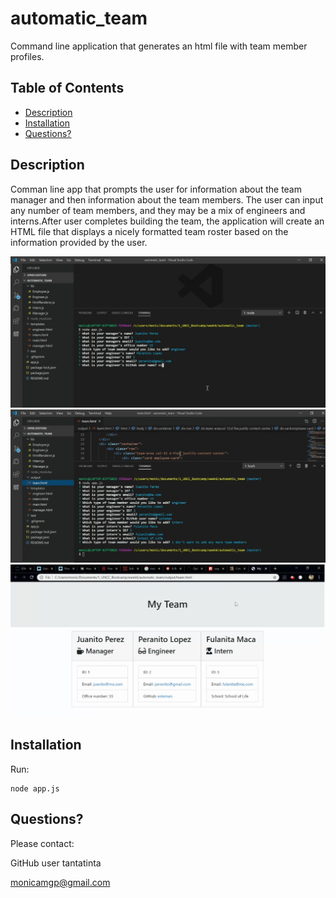 # automatic_team
Command line application that generates an html file with team member profiles.

## Table of Contents
* [Description](#Description)
* [Installation](#Installation)
* [Questions?](#Questions?)


## Description

Comman line app that prompts the user for information about the team manager and then information about the team members. The user can input any number of team members, and they may be a mix of engineers and interns.After user completes building the team, the application will create an HTML file that displays a nicely formatted team roster based on the information provided by the user.

![command](./img/moment1.jpg)
![command2](./img/moment2.jpg)
![generated_html](./img/moment3.jpg)


## Installation
Run:
```
node app.js
```


## Questions?
Please contact:

GitHub user tantatinta

monicamgp@gmail.com